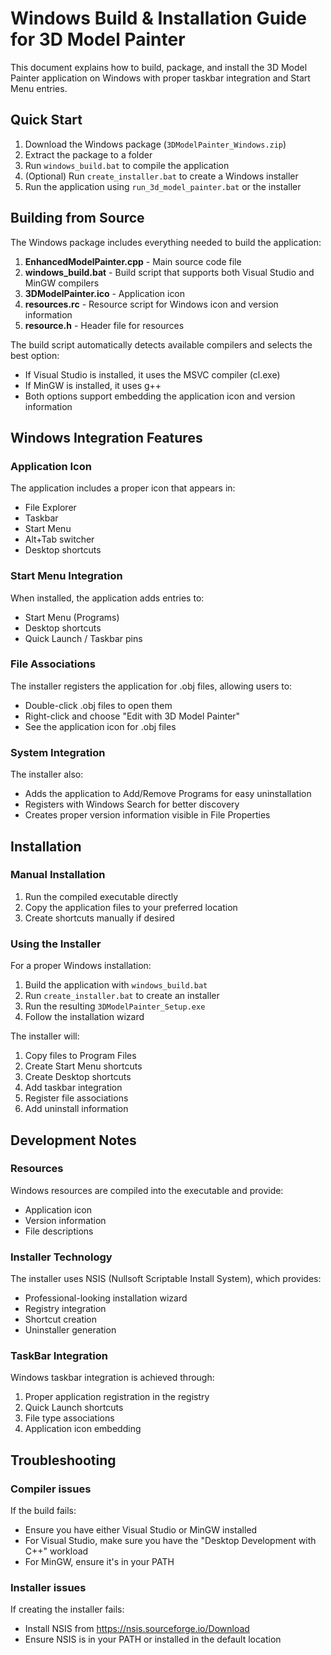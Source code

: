 # Windows Build & Installation Guide for 3D Model Painter

This document explains how to build, package, and install the 3D Model Painter application on Windows with proper taskbar integration and Start Menu entries.

## Quick Start

1. Download the Windows package (`3DModelPainter_Windows.zip`)
2. Extract the package to a folder
3. Run `windows_build.bat` to compile the application
4. (Optional) Run `create_installer.bat` to create a Windows installer
5. Run the application using `run_3d_model_painter.bat` or the installer

## Building from Source

The Windows package includes everything needed to build the application:

1. **EnhancedModelPainter.cpp** - Main source code file
2. **windows_build.bat** - Build script that supports both Visual Studio and MinGW compilers
3. **3DModelPainter.ico** - Application icon
4. **resources.rc** - Resource script for Windows icon and version information
5. **resource.h** - Header file for resources

The build script automatically detects available compilers and selects the best option:
- If Visual Studio is installed, it uses the MSVC compiler (cl.exe)
- If MinGW is installed, it uses g++
- Both options support embedding the application icon and version information

## Windows Integration Features

### Application Icon

The application includes a proper icon that appears in:
- File Explorer
- Taskbar
- Start Menu
- Alt+Tab switcher
- Desktop shortcuts

### Start Menu Integration

When installed, the application adds entries to:
- Start Menu (Programs)
- Desktop shortcuts
- Quick Launch / Taskbar pins

### File Associations

The installer registers the application for .obj files, allowing users to:
- Double-click .obj files to open them
- Right-click and choose "Edit with 3D Model Painter"
- See the application icon for .obj files

### System Integration

The installer also:
- Adds the application to Add/Remove Programs for easy uninstallation
- Registers with Windows Search for better discovery
- Creates proper version information visible in File Properties

## Installation

### Manual Installation

1. Run the compiled executable directly
2. Copy the application files to your preferred location
3. Create shortcuts manually if desired

### Using the Installer

For a proper Windows installation:

1. Build the application with `windows_build.bat`
2. Run `create_installer.bat` to create an installer
3. Run the resulting `3DModelPainter_Setup.exe`
4. Follow the installation wizard

The installer will:
1. Copy files to Program Files
2. Create Start Menu shortcuts
3. Create Desktop shortcuts
4. Add taskbar integration
5. Register file associations
6. Add uninstall information

## Development Notes

### Resources

Windows resources are compiled into the executable and provide:
- Application icon
- Version information
- File descriptions

### Installer Technology

The installer uses NSIS (Nullsoft Scriptable Install System), which provides:
- Professional-looking installation wizard
- Registry integration
- Shortcut creation
- Uninstaller generation

### TaskBar Integration

Windows taskbar integration is achieved through:
1. Proper application registration in the registry
2. Quick Launch shortcuts
3. File type associations
4. Application icon embedding

## Troubleshooting

### Compiler issues

If the build fails:
- Ensure you have either Visual Studio or MinGW installed
- For Visual Studio, make sure you have the "Desktop Development with C++" workload
- For MinGW, ensure it's in your PATH

### Installer issues

If creating the installer fails:
- Install NSIS from https://nsis.sourceforge.io/Download
- Ensure NSIS is in your PATH or installed in the default location